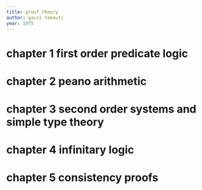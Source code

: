 ```yaml
---
title: proof theory
author: gaisi takeuti
year: 1975
---
```


# chapter 1 first order predicate logic

# chapter 2 peano arithmetic

# chapter 3 second order systems and simple type theory

# chapter 4 infinitary logic

# chapter 5 consistency proofs
